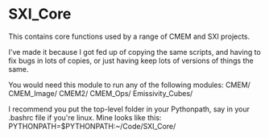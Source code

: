 # SXI_Core
This contains core functions used by a range of CMEM and SXI projects. 

I've made it because I got fed up of copying the same scripts, and having to fix bugs in lots of copies, or just having keep lots of versions of things the same. 

You would need this module to run any of the following modules: 
CMEM/
CMEM_Image/
CMEM2/
CMEM_Ops/
Emissivity_Cubes/ 

I recommend you put the top-level folder in your Pythonpath, say in your .bashrc file if you're linux. Mine looks like this: 
PYTHONPATH=$PYTHONPATH:~/Code/SXI_Core/
